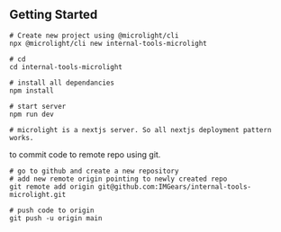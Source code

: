 ## Getting Started
```shell
# Create new project using @microlight/cli
npx @microlight/cli new internal-tools-microlight

# cd
cd internal-tools-microlight

# install all dependancies
npm install

# start server
npm run dev

# microlight is a nextjs server. So all nextjs deployment pattern works. 
```

to commit code to remote repo using git. 
```shell
# go to github and create a new repository
# add new remote origin pointing to newly created repo
git remote add origin git@github.com:IMGears/internal-tools-microlight.git

# push code to origin
git push -u origin main
```

